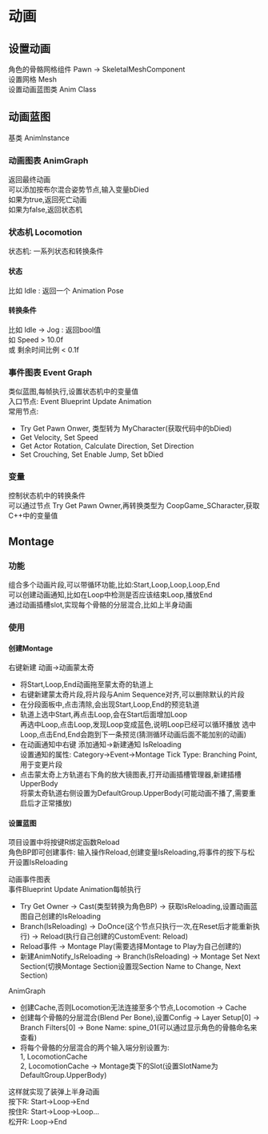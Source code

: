 # 动画
## 设置动画
角色的骨骼网格组件 Pawn -> SkeletalMeshComponent  
设置网格 Mesh  
设置动画蓝图类 Anim Class  
## 动画蓝图
基类 AnimInstance  
### 动画图表 AnimGraph
返回最终动画  
可以添加按布尔混合姿势节点,输入变量bDied  
如果为true,返回死亡动画  
如果为false,返回状态机  
### 状态机 Locomotion
状态机: 一系列状态和转换条件  
#### 状态
比如 Idle : 返回一个 Animation Pose  
#### 转换条件
比如 Idle -> Jog : 返回bool值  
如 Speed > 10.0f  
或 剩余时间比例 < 0.1f  
### 事件图表 Event Graph
类似蓝图,每帧执行,设置状态机中的变量值  
入口节点: Event Blueprint Update Animation  
常用节点:  
+ Try Get Pawn Onwer, 类型转为 MyCharacter(获取代码中的bDied)  
+ Get Velocity, Set Speed  
+ Get Actor Rotation, Calculate Direction, Set Direction  
+ Set Crouching, Set Enable Jump, Set bDied  
### 变量
控制状态机中的转换条件  
可以通过节点 Try Get Pawn Owner,再转换类型为 CoopGame_SCharacter,获取C++中的变量值  
## Montage
### 功能
组合多个动画片段,可以带循环功能,比如:Start,Loop,Loop,Loop,End  
可以创建动画通知,比如在Loop中检测是否应该结束Loop,播放End  
通过动画插槽slot,实现每个骨骼的分层混合,比如上半身动画  
### 使用
#### 创建Montage
右键新建 动画->动画蒙太奇  
+ 将Start,Loop,End动画拖至蒙太奇的轨道上  
+ 右键新建蒙太奇片段,将片段与Anim Sequence对齐,可以删除默认的片段  
+ 在分段面板中,点击清除,会出现Start,Loop,End的预览轨道  
+ 轨道上选中Start,再点击Loop,会在Start后面增加Loop  
  再选中Loop,点击Loop,发现Loop变成蓝色,说明Loop已经可以循环播放
  选中Loop,点击End,End会跑到下一条预览(猜测循环动画后面不能加别的动画)  
+ 在动画通知中右键 添加通知->新建通知 IsReloading  
  设置通知的属性: Category->Event->Montage Tick Type: Branching Point, 用于变更片段  
+ 点击蒙太奇上方轨道右下角的放大镜图表,打开动画插槽管理器,新建插槽 UpperBody  
  将蒙太奇轨道右侧设置为DefaultGroup.UpperBody(可能动画不播了,需要重启后才正常播放)  
#### 设置蓝图
项目设置中将按键R绑定函数Reload  
角色BP即可创建事件: 输入操作Reload,创建变量IsReloading,将事件的按下与松开设置IsReloading  
  
动画事件图表  
事件Blueprint Update Animation每帧执行  
+ Try Get Owner -> Cast(类型转换为角色BP) -> 获取IsReloading,设置动画蓝图自己创建的IsReloading  
+ Branch(IsReloading) -> DoOnce(这个节点只执行一次,在Reset后才能重新执行) -> Reload(执行自己创建的CustomEvent: Reload)  
+ Reload事件 -> Montage Play(需要选择Montage to Play为自己创建的)  
+ 新建AnimNotify_IsReloading -> Branch(IsReloading) -> Montage Set Next Section(切换Montage Section设置现Section Name to Change, Next Section)  
  
AnimGraph  
+ 创建Cache,否则Locomotion无法连接至多个节点,Locomotion -> Cache  
+ 创建每个骨骼的分层混合(Blend Per Bone),设置Config -> Layer Setup[0] -> Branch Filters[0] -> Bone Name: spine_01(可以通过显示角色的骨骼命名来查看)  
+ 将每个骨骼的分层混合的两个输入端分别设置为:  
  1, LocomotionCache  
  2, LocomotionCache -> Montage类下的Slot(设置SlotName为DefaultGroup.UpperBody)  
  
这样就实现了装弹上半身动画  
按下R: Start->Loop->End  
按住R: Start->Loop->Loop...  
松开R: Loop->End  
  